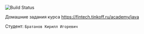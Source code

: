 ![Build Status](https://github.com/Skiftare/TinkoffCourseJava2023/actions/workflows/build.yml/badge.svg)

Домашние задания курса https://fintech.tinkoff.ru/academy/java

Студент: `Братанов Кирилл Игоревич`
